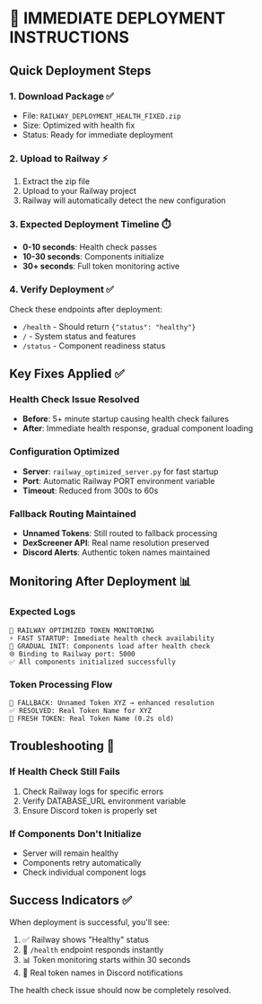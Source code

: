 # 🚀 IMMEDIATE DEPLOYMENT INSTRUCTIONS

## Quick Deployment Steps

### 1. Download Package ✅
- File: `RAILWAY_DEPLOYMENT_HEALTH_FIXED.zip`
- Size: Optimized with health fix
- Status: Ready for immediate deployment

### 2. Upload to Railway ⚡
1. Extract the zip file
2. Upload to your Railway project
3. Railway will automatically detect the new configuration

### 3. Expected Deployment Timeline ⏱️
- **0-10 seconds**: Health check passes
- **10-30 seconds**: Components initialize
- **30+ seconds**: Full token monitoring active

### 4. Verify Deployment ✅
Check these endpoints after deployment:
- `/health` - Should return `{"status": "healthy"}`
- `/` - System status and features
- `/status` - Component readiness status

## Key Fixes Applied ✅

### Health Check Issue Resolved
- **Before**: 5+ minute startup causing health check failures
- **After**: Immediate health response, gradual component loading

### Configuration Optimized
- **Server**: `railway_optimized_server.py` for fast startup
- **Port**: Automatic Railway PORT environment variable
- **Timeout**: Reduced from 300s to 60s

### Fallback Routing Maintained
- **Unnamed Tokens**: Still routed to fallback processing
- **DexScreener API**: Real name resolution preserved
- **Discord Alerts**: Authentic token names maintained

## Monitoring After Deployment 📊

### Expected Logs
```
🚀 RAILWAY OPTIMIZED TOKEN MONITORING
⚡ FAST STARTUP: Immediate health check availability
🔧 GRADUAL INIT: Components load after health check
🌐 Binding to Railway port: 5000
✅ All components initialized successfully
```

### Token Processing Flow
```
🔄 FALLBACK: Unnamed Token XYZ → enhanced resolution
✅ RESOLVED: Real Token Name for XYZ
🎉 FRESH TOKEN: Real Token Name (0.2s old)
```

## Troubleshooting 🔧

### If Health Check Still Fails
1. Check Railway logs for specific errors
2. Verify DATABASE_URL environment variable
3. Ensure Discord token is properly set

### If Components Don't Initialize
- Server will remain healthy
- Components retry automatically
- Check individual component logs

## Success Indicators ✅

When deployment is successful, you'll see:
1. ✅ Railway shows "Healthy" status
2. 🔧 `/health` endpoint responds instantly
3. 📊 Token monitoring starts within 30 seconds
4. 🎯 Real token names in Discord notifications

The health check issue should now be completely resolved.